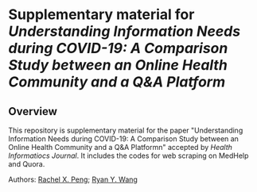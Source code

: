 # Supplementary material for *Understanding Information Needs during COVID-19: A Comparison Study between an Online Health Community and a Q&A Platform*

## Overview
This repository is supplementary material for the paper "Understanding Information Needs during COVID-19: A Comparison Study between an Online Health Community and a Q&A Platformn" accepted by *Health Informatiocs Journal*. It includes the codes for web scraping on MedHelp and Quora.

Authors: [Rachel X. Peng](https://scholar.google.com/citations?user=jnGUDsEAAAAJ&hl=en&oi=ao); [Ryan Y. Wang](https://scholar.google.com/citations?authuser=1&user=RQ8CD9kAAAAJ)
